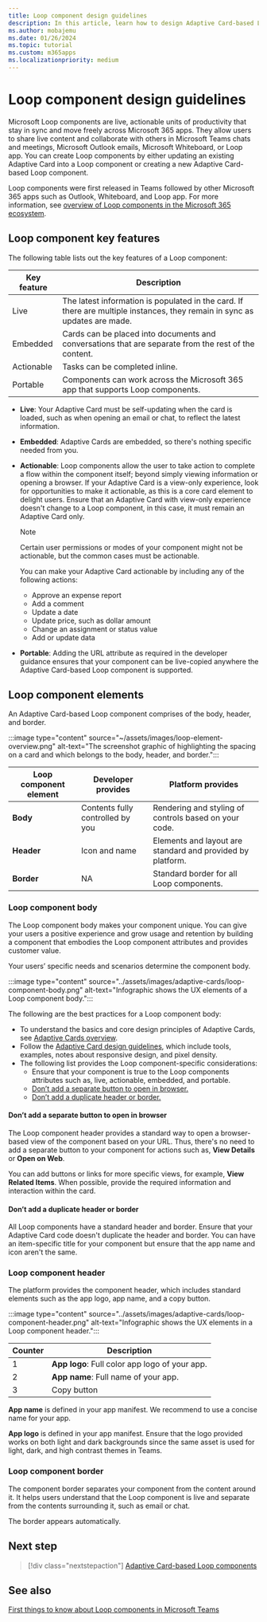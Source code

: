 ```yaml
---
title: Loop component design guidelines 
description: In this article, learn how to design Adaptive Card-based Loop components.
ms.author: mobajemu
ms.date: 01/26/2024
ms.topic: tutorial
ms.custom: m365apps
ms.localizationpriority: medium
---
```


# Loop component design guidelines

Microsoft Loop components are live, actionable units of productivity that stay in sync and move freely across Microsoft 365 apps. They allow users to share live content and collaborate with others in Microsoft Teams chats and meetings, Microsoft Outlook emails, Microsoft Whiteboard, or Loop app. You can create Loop components by either updating an existing Adaptive Card into a Loop component or creating a new Adaptive Card-based Loop component.

Loop components were first released in Teams followed by other Microsoft 365 apps such as Outlook, Whiteboard, and Loop app. For more information, see [overview of Loop components in the Microsoft 365 ecosystem](/microsoft-365/loop/loop-components-teams).

## Loop component key features

The following table lists out the key features of a Loop component:

|Key feature|Description|
|---|---|
|Live| The latest information is populated in the card. If there are multiple instances, they remain in sync as updates are made. |
|Embedded |  Cards can be placed into documents and conversations that are separate from the rest of the content. |
| Actionable | Tasks can be completed inline. |
| Portable | Components can work across the Microsoft 365 app that supports Loop components. |

* **Live**: Your Adaptive Card must be self-updating when the card is loaded, such as when opening an email or chat, to reflect the latest information.

* **Embedded**: Adaptive Cards are embedded, so there's nothing specific needed from you.

* **Actionable**: Loop components allow the user to take action to complete a flow within the component itself; beyond simply viewing information or opening a browser. If your Adaptive Card is a view-only experience, look for opportunities to make it actionable, as this is a core card element to delight users. Ensure that an Adaptive Card with view-only experience doesn't change to a Loop component, in this case, it must remain an Adaptive Card only.

  > [!NOTE]
  > Certain user permissions or modes of your component might not be actionable, but the common cases must be actionable.

  You can make your Adaptive Card actionable by including any of the following actions:

  * Approve an expense report
  * Add a comment
  * Update a date
  * Update price, such as dollar amount
  * Change an assignment or status value
  * Add or update data

* **Portable**: Adding the URL attribute as required in the developer guidance ensures that your component can be live-copied anywhere the Adaptive Card-based Loop component is supported.

## Loop component elements

An Adaptive Card-based Loop component comprises of the body, header, and border.

:::image type="content" source="~/assets/images/loop-element-overview.png" alt-text="The screenshot graphic of highlighting the spacing on a card and which belongs to the body, header, and border.":::

|Loop component element  |Developer provides  |Platform provides  |
|---------|---------|---------|
|**Body**    | Contents fully controlled by you | Rendering and styling of controls based on your code.        |
| **Header**   |  Icon and name   |  Elements and layout are standard and provided by platform.       |
|**Border**     |     NA    |   Standard border for all Loop components.      |

### Loop component body

The Loop component body makes your component unique. You can give your users a positive experience and grow usage and retention by building a component that embodies the Loop component attributes and provides customer value.

Your users’ specific needs and scenarios determine the component body.

:::image type="content" source="../assets/images/adaptive-cards/loop-component-body.png" alt-text="Infographic shows the UX elements of a Loop component body.":::

The following are the best practices for a Loop component body:

* To understand the basics and core design principles of Adaptive Cards, see [Adaptive Cards overview](/adaptive-cards/).
* Follow the [Adaptive Card design guidelines](../task-modules-and-cards/cards/design-effective-cards.md), which include tools, examples, notes about responsive design, and pixel density.
* The following list provides the Loop component-specific considerations:
  * Ensure that your component is true to the Loop components attributes such as, live, actionable, embedded, and portable.
  * [Don’t add a separate button to open in browser.](#dont-add-a-separate-button-to-open-in-browser)
  * [Don’t add a duplicate header or border.](#dont-add-a-duplicate-header-or-border)

#### Don’t add a separate button to open in browser

The Loop component header provides a standard way to open a browser-based view of the component based on your URL. Thus, there's no need to add a separate button to your component for actions such as, **View Details** or **Open on Web**.

You can add buttons or links for more specific views, for example, **View Related Items**. When possible, provide the required information and interaction within the card.

#### Don’t add a duplicate header or border

All Loop components have a standard header and border. Ensure that your Adaptive Card code doesn't duplicate the header and border. You can have an item-specific title for your component but ensure that the app name and icon aren't the same.

### Loop component header

The platform provides the component header, which includes standard elements such as the app logo, app name, and a copy button.

:::image type="content" source="../assets/images/adaptive-cards/loop-component-header.png" alt-text="Infographic shows the UX elements in a Loop component header.":::

|Counter  |Description  |
|---------|---------|
|1     |  **App logo**: Full color app logo of your app.       |
|2     |  **App name**: Full name of your app.       |
|3     |  Copy button      |

**App name** is defined in your app manifest. We recommend to use a concise name for your app.

**App logo** is defined in your app manifest. Ensure that the logo provided works on both light and dark backgrounds since the same asset is used for light, dark, and high contrast themes in Teams.

### Loop component border

The component border separates your component from the content around it. It helps users understand that the Loop component is live and separate from the contents surrounding it, such as email or chat.

The border appears automatically.

## Next step

> [!div class="nextstepaction"]
> [Adaptive Card-based Loop components](cards-loop-component.md)

## See also

[First things to know about Loop components in Microsoft Teams](https://support.microsoft.com/office/first-things-to-know-about-loop-components-in-microsoft-teams-ee2a584b-5785-4dd6-8a2d-956131a29c81)
